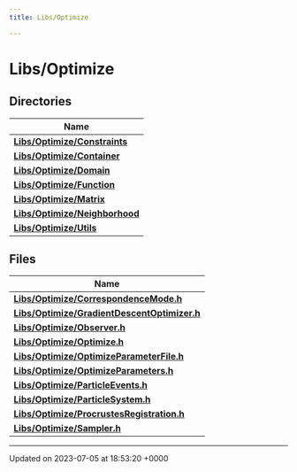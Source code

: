 ```yaml
---
title: Libs/Optimize

---
```


# Libs/Optimize



## Directories

| Name           |
| -------------- |
| **[Libs/Optimize/Constraints](../Files/dir_aee3ea6bcd7d0f0da850c3e9fd33d5af.md#dir-libs/optimize/constraints)**  |
| **[Libs/Optimize/Container](../Files/dir_8703d550aef9c899d5cf3c4cd311a554.md#dir-libs/optimize/container)**  |
| **[Libs/Optimize/Domain](../Files/dir_b92c77c85671879e4c48e03051777b7e.md#dir-libs/optimize/domain)**  |
| **[Libs/Optimize/Function](../Files/dir_0e4564af99249380ef1f30404400c0a3.md#dir-libs/optimize/function)**  |
| **[Libs/Optimize/Matrix](../Files/dir_18c9fb63c9ecb061d3bfcf14463b37a6.md#dir-libs/optimize/matrix)**  |
| **[Libs/Optimize/Neighborhood](../Files/dir_37dfc33913c47c48c20c22cdbf1559c0.md#dir-libs/optimize/neighborhood)**  |
| **[Libs/Optimize/Utils](../Files/dir_85653c7ab6d0c0e003ea454a8b2baba9.md#dir-libs/optimize/utils)**  |

## Files

| Name           |
| -------------- |
| **[Libs/Optimize/CorrespondenceMode.h](../Files/CorrespondenceMode_8h.md#file-correspondencemode.h)**  |
| **[Libs/Optimize/GradientDescentOptimizer.h](../Files/GradientDescentOptimizer_8h.md#file-gradientdescentoptimizer.h)**  |
| **[Libs/Optimize/Observer.h](../Files/Observer_8h.md#file-observer.h)**  |
| **[Libs/Optimize/Optimize.h](../Files/Optimize_8h.md#file-optimize.h)**  |
| **[Libs/Optimize/OptimizeParameterFile.h](../Files/OptimizeParameterFile_8h.md#file-optimizeparameterfile.h)**  |
| **[Libs/Optimize/OptimizeParameters.h](../Files/OptimizeParameters_8h.md#file-optimizeparameters.h)**  |
| **[Libs/Optimize/ParticleEvents.h](../Files/ParticleEvents_8h.md#file-particleevents.h)**  |
| **[Libs/Optimize/ParticleSystem.h](../Files/ParticleSystem_8h.md#file-particlesystem.h)**  |
| **[Libs/Optimize/ProcrustesRegistration.h](../Files/ProcrustesRegistration_8h.md#file-procrustesregistration.h)**  |
| **[Libs/Optimize/Sampler.h](../Files/Sampler_8h.md#file-sampler.h)**  |






-------------------------------

Updated on 2023-07-05 at 18:53:20 +0000
